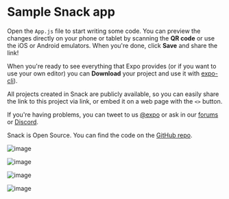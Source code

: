 # Sample Snack app

Open the `App.js` file to start writing some code. You can preview the changes directly on your phone or tablet by scanning the **QR code** or use the iOS or Android emulators. When you're done, click **Save** and share the link!

When you're ready to see everything that Expo provides (or if you want to use your own editor) you can **Download** your project and use it with [expo-cli](https://docs.expo.dev/get-started/installation/#expo-cli)).

All projects created in Snack are publicly available, so you can easily share the link to this project via link, or embed it on a web page with the `<>` button.

If you're having problems, you can tweet to us [@expo](https://twitter.com/expo) or ask in our [forums](https://forums.expo.dev/c/expo-dev-tools/61) or [Discord](https://chat.expo.dev/).

Snack is Open Source. You can find the code on the [GitHub repo](https://github.com/expo/snack).

![image](https://github.com/Elaa-Mokrani/Vitactive/assets/134849120/a40f7932-1ef7-4357-bacb-23250f8e3dca)

![image](https://github.com/Elaa-Mokrani/Vitactive/assets/134849120/acc427f5-7657-4885-ace3-005cb61b9628)

![image](https://github.com/Elaa-Mokrani/Vitactive/assets/134849120/b94074a6-cc6f-4e25-a3d2-7a50cc1478be)

![image](https://github.com/Elaa-Mokrani/Vitactive/assets/134849120/f7019189-e42e-4154-9fe4-b7b0b2a37e5e)


